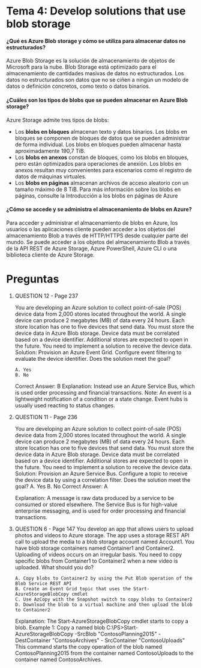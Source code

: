 # Tema 4: Develop solutions that use blob storage

#### ¿Qué es Azure Blob storage y cómo se utiliza para almacenar datos no estructurados?

Azure Blob Storage es la solución de almacenamiento de objetos de Microsoft para la nube. Blob Storage está optimizado para el almacenamiento de cantidades masivas de datos no estructurados. Los datos no estructurados son datos que no se ciñen a ningún un modelo de datos o definición concretos, como texto o datos binarios.

#### ¿Cuáles son los tipos de blobs que se pueden almacenar en Azure Blob storage?

Azure Storage admite tres tipos de blobs:

- Los **blobs en bloques** almacenan texto y datos binarios. Los blobs en bloques se componen de bloques de datos que se pueden administrar de forma individual. Los blobs en bloques pueden almacenar hasta aproximadamente 190,7 TiB.
- Los **blobs en anexos** constan de bloques, como los blobs en bloques, pero están optimizados para operaciones de anexión. Los blobs en anexos resultan muy convenientes para escenarios como el registro de datos de máquinas virtuales.
- Los **blobs en páginas** almacenan archivos de acceso aleatorio con un tamaño máximo de 8 TiB. Para más información sobre los blobs en páginas, consulte la Introducción a los blobs en páginas de Azure

#### ¿Cómo se accede y se administra el almacenamiento de blobs en Azure?

Para acceder y administrar el almacenamiento de blobs en Azure, los usuarios o las aplicaciones cliente pueden acceder a los objetos del almacenamiento Blob a través de HTTP/HTTPS desde cualquier parte del mundo. Se puede acceder a los objetos del almacenamiento Blob a través de la API REST de Azure Storage, Azure PowerShell, Azure CLI o una biblioteca cliente de Azure Storage.

# Preguntas

1.  QUESTION 12 - Page 237

    You are developing an Azure solution to collect point-of-sale (POS) device data from 2,000 stores located
    throughout the world. A single device can produce 2 megabytes (MB) of data every 24 hours. Each store
    location has one to five devices that send data.
    You must store the device data in Azure Blob storage. Device data must be correlated based on a device
    identifier. Additional stores are expected to open in the future.
    You need to implement a solution to receive the device data.
    Solution: Provision an Azure Event Grid. Configure event filtering to evaluate the device identifier.
    Does the solution meet the goal?

        A. Yes
        B. No

    Correct Answer: B
    Explanation:
    Instead use an Azure Service Bus, which is used order processing and financial transactions.
    Note: An event is a lightweight notification of a condition or a state change. Event hubs is usually used
    reacting to status changes.

2.  QUESTION 11 - Page 236

    You are developing an Azure solution to collect point-of-sale (POS) device data from 2,000 stores located
    throughout the world. A single device can produce 2 megabytes (MB) of data every 24 hours. Each store
    location has one to five devices that send data.
    You must store the device data in Azure Blob storage. Device data must be correlated based on a device
    identifier. Additional stores are expected to open in the future.
    You need to implement a solution to receive the device data.
    Solution: Provision an Azure Service Bus. Configure a topic to receive the device data by using a correlation
    filter.
    Does the solution meet the goal?
    A. Yes
    B. No
    Correct Answer: A

    Explanation:
    A message is raw data produced by a service to be consumed or stored elsewhere. The Service Bus is for
    high-value enterprise messaging, and is used for order processing and financial transactions.

3.  QUESTION 6 - Page 147
    You develop an app that allows users to upload photos and videos to Azure storage. The app uses a
    storage REST API call to upload the media to a blob storage account named Account1. You have blob
    storage containers named Container1 and Container2.
    Uploading of videos occurs on an irregular basis.
    You need to copy specific blobs from Container1 to Container2 when a new video is uploaded.
    What should you do?
    
        A. Copy blobs to Container2 by using the Put Blob operation of the Blob Service REST API
        B. Create an Event Grid topic that uses the Start-AzureStorageBlobCopy cmdlet
        C. Use AzCopy with the Snapshot switch to copy blobs to Container2
        D. Download the blob to a virtual machine and then upload the blob to Container2

    Explanation:
    The Start-AzureStorageBlobCopy cmdlet starts to copy a blob.
    Example 1: Copy a named blob
    C:\PS>Start-AzureStorageBlobCopy -SrcBlob "ContosoPlanning2015" -DestContainer "ContosoArchives" -
    SrcContainer "ContosoUploads"
    This command starts the copy operation of the blob named ContosoPlanning2015 from the container
    named ContosoUploads to the container named ContosoArchives.
